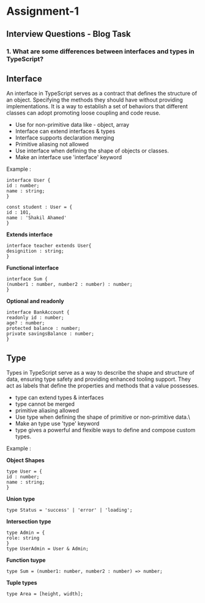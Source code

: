 # Assignment-1

## Interview Questions - Blog Task

### 1. What are some differences between interfaces and types in TypeScript?

## Interface

An interface in TypeScript serves as a contract that defines the structure of an object. Specifying the methods they should have without providing implementations. It is a way to establish a set of behaviors that different classes can adopt promoting loose coupling and code reuse.

- Use for non-primitive data like - object, array
- Interface can extend interfaces & types
- Interface supports declaration merging
- Primitive aliasing not allowed
- Use interface when defining the shape of objects or classes.
- Make an interface use 'interface' keyword

Example :

```
interface User {
id : number;
name : string;
}

const student : User = {
id : 101,
name : 'Shakil Ahamed'
}
```

**Extends interface**

```
interface teacher extends User{
designition : string;
}
```

**Functional interface**

```
interface Sum {
(number1 : number, number2 : number) : number;
}
```

**Optional and readonly**

```
interface BankAccount {
readonly id : number;
age? : number;
protected balance : number;
private savingsBalance : number;
}
```

## Type

Types in TypeScript serve as a way to describe the shape and structure of data, ensuring type safety and providing enhanced tooling support. They act as labels that define the properties and methods that a value possesses.

- type can extend types & interfaces
- type cannot be merged
- primitive aliasing allowed
- Use type when defining the shape of primitive or non-primitive data.\
- Make an type use 'type' keyword
- type gives a powerful and flexible ways to define and compose custom types.

Example :

**Object Shapes**

```
type User = {
id : number;
name : string;
}
```

**Union type**

```
type Status = 'success' | 'error' | 'loading';
```

**Intersection type**

```
type Admin = {
role: string
}
type UserAdmin = User & Admin;
```

**Function tuype**

```
type Sum = (number1: number, number2 : number) => number;
```

**Tuple types**

```
type Area = [height, width];
```

